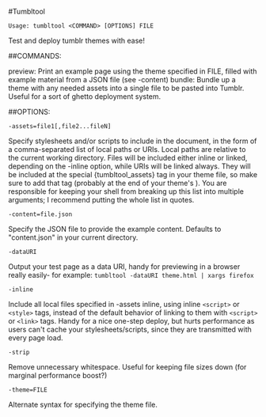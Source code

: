 #Tumbltool

```
Usage: tumbltool <COMMAND> [OPTIONS] FILE
```

Test and deploy tumblr themes with ease!

##COMMANDS:

preview: Print an example page using the theme specified in FILE, filled with example material from a JSON file (see -content)
bundle: Bundle up a theme with any needed assets into a single file to be pasted into Tumblr. Useful for a sort of ghetto deployment system.

##OPTIONS:

```-assets=file1[,file2...fileN]```

Specify stylesheets and/or scripts to include in the document, in the form of a comma-separated list of local paths or URIs. Local paths are relative to the current working directory. Files will be included either inline or linked, depending on the -inline option, while URIs will be linked always. They will be included at the special {tumbltool_assets} tag in your theme file, so make sure to add that tag (probably at the end of your theme's <head>). You are responsible for keeping your shell from breaking up this list into multiple arguments; I recommend putting the whole list in quotes.

```-content=file.json```

Specify the JSON file to provide the example content. Defaults to "content.json" in your current directory.

```-dataURI```

Output your test page as a data URI, handy for previewing in a browser really easily- for example: `tumbltool -dataURI theme.html | xargs firefox`

```-inline```

Include all local files specified in -assets inline, using inline `<script>` or `<style>` tags, instead of the default behavior of linking to them with `<script>` or `<link>` tags. Handy for a nice one-step deploy, but hurts performance as users can't cache your stylesheets/scripts, since they are transmitted with every page load.

```-strip```

Remove unnecessary whitespace. Useful for keeping file sizes down (for marginal performance boost?)

```-theme=FILE```

Alternate syntax for specifying the theme file.

